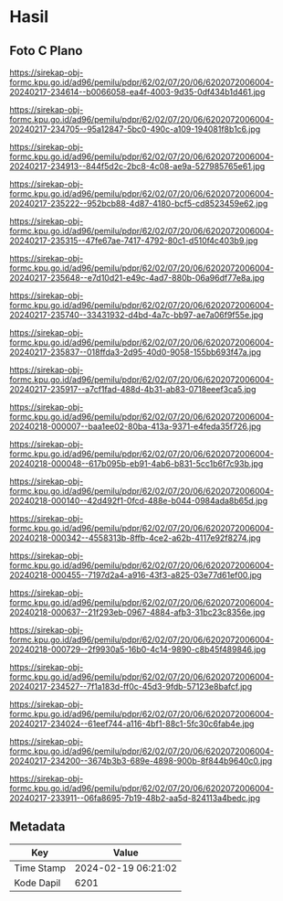 # Hasil

## Foto C Plano

https://sirekap-obj-formc.kpu.go.id/ad96/pemilu/pdpr/62/02/07/20/06/6202072006004-20240217-234614--b0066058-ea4f-4003-9d35-0df434b1d461.jpg

https://sirekap-obj-formc.kpu.go.id/ad96/pemilu/pdpr/62/02/07/20/06/6202072006004-20240217-234705--95a12847-5bc0-490c-a109-194081f8b1c6.jpg

https://sirekap-obj-formc.kpu.go.id/ad96/pemilu/pdpr/62/02/07/20/06/6202072006004-20240217-234913--844f5d2c-2bc8-4c08-ae9a-527985765e61.jpg

https://sirekap-obj-formc.kpu.go.id/ad96/pemilu/pdpr/62/02/07/20/06/6202072006004-20240217-235222--952bcb88-4d87-4180-bcf5-cd8523459e62.jpg

https://sirekap-obj-formc.kpu.go.id/ad96/pemilu/pdpr/62/02/07/20/06/6202072006004-20240217-235315--47fe67ae-7417-4792-80c1-d510f4c403b9.jpg

https://sirekap-obj-formc.kpu.go.id/ad96/pemilu/pdpr/62/02/07/20/06/6202072006004-20240217-235648--e7d10d21-e49c-4ad7-880b-06a96df77e8a.jpg

https://sirekap-obj-formc.kpu.go.id/ad96/pemilu/pdpr/62/02/07/20/06/6202072006004-20240217-235740--33431932-d4bd-4a7c-bb97-ae7a06f9f55e.jpg

https://sirekap-obj-formc.kpu.go.id/ad96/pemilu/pdpr/62/02/07/20/06/6202072006004-20240217-235837--018ffda3-2d95-40d0-9058-155bb693f47a.jpg

https://sirekap-obj-formc.kpu.go.id/ad96/pemilu/pdpr/62/02/07/20/06/6202072006004-20240217-235917--a7cf1fad-488d-4b31-ab83-0718eeef3ca5.jpg

https://sirekap-obj-formc.kpu.go.id/ad96/pemilu/pdpr/62/02/07/20/06/6202072006004-20240218-000007--baa1ee02-80ba-413a-9371-e4feda35f726.jpg

https://sirekap-obj-formc.kpu.go.id/ad96/pemilu/pdpr/62/02/07/20/06/6202072006004-20240218-000048--617b095b-eb91-4ab6-b831-5cc1b6f7c93b.jpg

https://sirekap-obj-formc.kpu.go.id/ad96/pemilu/pdpr/62/02/07/20/06/6202072006004-20240218-000140--42d492f1-0fcd-488e-b044-0984ada8b65d.jpg

https://sirekap-obj-formc.kpu.go.id/ad96/pemilu/pdpr/62/02/07/20/06/6202072006004-20240218-000342--4558313b-8ffb-4ce2-a62b-4117e92f8274.jpg

https://sirekap-obj-formc.kpu.go.id/ad96/pemilu/pdpr/62/02/07/20/06/6202072006004-20240218-000455--7197d2a4-a916-43f3-a825-03e77d61ef00.jpg

https://sirekap-obj-formc.kpu.go.id/ad96/pemilu/pdpr/62/02/07/20/06/6202072006004-20240218-000637--21f293eb-0967-4884-afb3-31bc23c8356e.jpg

https://sirekap-obj-formc.kpu.go.id/ad96/pemilu/pdpr/62/02/07/20/06/6202072006004-20240218-000729--2f9930a5-16b0-4c14-9890-c8b45f489846.jpg

https://sirekap-obj-formc.kpu.go.id/ad96/pemilu/pdpr/62/02/07/20/06/6202072006004-20240217-234527--7f1a183d-ff0c-45d3-9fdb-57123e8bafcf.jpg

https://sirekap-obj-formc.kpu.go.id/ad96/pemilu/pdpr/62/02/07/20/06/6202072006004-20240217-234024--61eef744-a116-4bf1-88c1-5fc30c6fab4e.jpg

https://sirekap-obj-formc.kpu.go.id/ad96/pemilu/pdpr/62/02/07/20/06/6202072006004-20240217-234200--3674b3b3-689e-4898-900b-8f844b9640c0.jpg

https://sirekap-obj-formc.kpu.go.id/ad96/pemilu/pdpr/62/02/07/20/06/6202072006004-20240217-233911--06fa8695-7b19-48b2-aa5d-824113a4bedc.jpg


## Metadata

| Key        | Value               |
| ---------- | ------------------- |
| Time Stamp | 2024-02-19 06:21:02 |
| Kode Dapil | 6201                |



